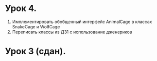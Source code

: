 # **Урок 4.**

1. Имплементировать обобщенный интерфейс AnimalCage в классах SnakeCage и WolfCage
2. Переписать классы из ДЗ1 с использование дженериков


# **Урок 3 (сдан).**
